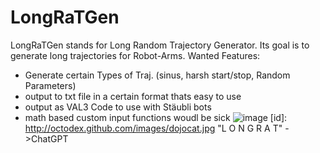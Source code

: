 # LongRaTGen
LongRaTGen stands for Long Random Trajectory Generator. Its goal is to generate long trajectories for Robot-Arms.
Wanted Features:
- Generate certain Types of Traj. (sinus, harsh start/stop, Random Parameters)
- output to txt file in a certain format thats easy to use
- output as VAL3 Code to use with Stäubli bots
- math based custom input functions woudl be sick
![image](https://github.com/user-attachments/assets/68eb35e9-ec0e-49f5-b991-0ba8d528451a)
[id]: http://octodex.github.com/images/dojocat.jpg  "L O N G R A T"
->ChatGPT
  
